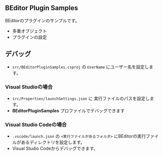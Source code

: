 ## BEditor Plugin Samples
BEditorのプラグインのサンプルです。

- 多重オブジェクト
- プラグインの設定

## デバッグ
- `src/BEditorPluginSamples.csproj` の `UserName` にユーザー名を設定します。

### Visual Studioの場合
- `src/Properties/launchSettings.json` に 実行ファイルのパスを設定します。
- __BEditorPluginSamples__ プロファイルでデバッグできます

### Visual Studio Codeの場合
- `.vscode/launch.json` の `<実行ファイルがあるフォルダ>` にBEditorの実行ファイルがあるディレクトリを設定します。
- Visual Studio Codeからデバッグできます。